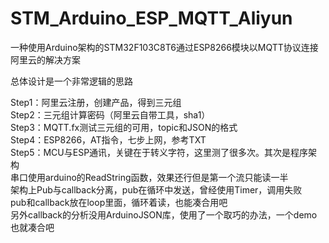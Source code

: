 # STM_Arduino_ESP_MQTT_Aliyun

一种使用Arduino架构的STM32F103C8T6通过ESP8266模块以MQTT协议连接阿里云的解决方案

总体设计是一个非常逻辑的思路

Step1：阿里云注册，创建产品，得到三元组  
Step2：三元组计算密码（阿里云自带工具，sha1）  
Step3：MQTT.fx测试三元组的可用，topic和JSON的格式  
Step4：ESP8266，AT指令，七步上网，参考TXT  
Step5：MCU与ESP通讯，关键在于转义字符，这里测了很多次。其次是程序架构  
    串口使用arduino的ReadString函数，效果还行但是第一个流只能读一半  
    架构上Pub与callback分离，pub在循环中发送，曾经使用Timer，调用失败  
    pub和callback放在loop里面，循环着读，也能凑合用吧  
    另外callback的分析没用ArduinoJSON库，使用了一个取巧的办法，一个demo也就凑合吧  
